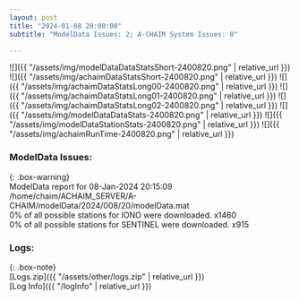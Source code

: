 ```yaml
---
layout: post
title: "2024-01-08 20:00:00"
subtitle: "ModelData Issues: 2; A-CHAIM System Issues: 0"

---
```


![]({{ "/assets/img/modelDataDataStatsShort-2400820.png" | relative_url }})
![]({{ "/assets/img/achaimDataStatsShort-2400820.png" | relative_url }})
![]({{ "/assets/img/achaimDataStatsLong00-2400820.png" | relative_url }})
![]({{ "/assets/img/achaimDataStatsLong01-2400820.png" | relative_url }})
![]({{ "/assets/img/achaimDataStatsLong02-2400820.png" | relative_url }})
![]({{ "/assets/img/modelDataDataStats-2400820.png" | relative_url }})
![]({{ "/assets/img/modelDataStationStats-2400820.png" | relative_url }})
![]({{ "/assets/img/achaimRunTime-2400820.png" | relative_url }})


### ModelData Issues:  
  
{: .box-warning}  
 ModelData report for 08-Jan-2024 20:15:09   
 /home/chaim/ACHAIM_SERVER/A-CHAIM/modelData/2024/008/20/modelData.mat   
 0% of all possible stations for IONO were downloaded. x1460   
 0% of all possible stations for SENTINEL were downloaded. x915   
  


### Logs:  
  
{: .box-note}  
[Logs.zip]({{ "/assets/other/logs.zip" | relative_url }})  
[Log Info]({{ "/logInfo" | relative_url }})  
